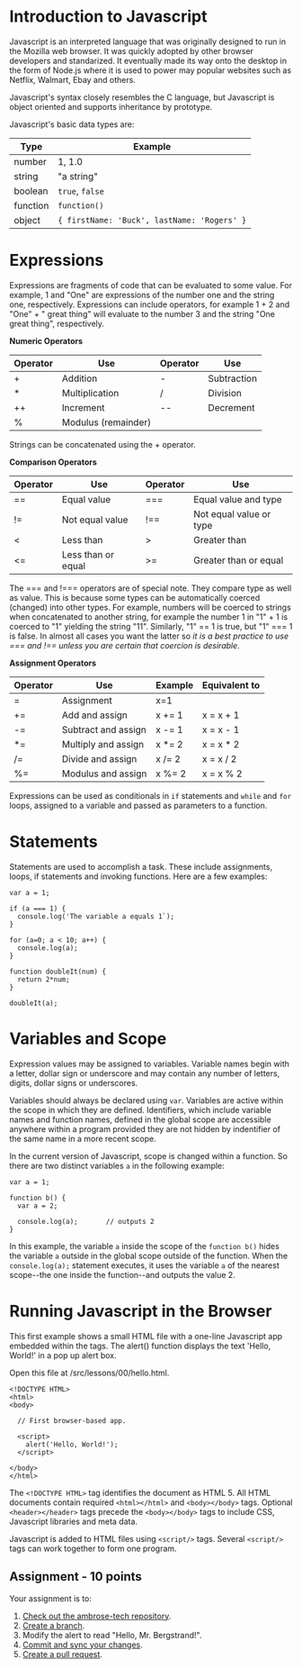 # Introduction to Javascript

Javascript is an interpreted language that was originally designed to run in the Mozilla web browser. It was quickly adopted
by other browser developers and standarized. It eventually made its way onto the desktop in the form of Node.js where it is
used to power may popular websites such as Netflix, Walmart, Ebay and others.

Javascript's syntax closely resembles the C language, but Javascript is object oriented and supports inheritance by prototype.

Javascript's basic data types are:

Type|Example
---|---
number| 1, 1.0
string| "a string"
boolean| ``true``, ``false``
function| ``function()``
object| ``{ firstName: 'Buck', lastName: 'Rogers' }``

# Expressions

Expressions are fragments of code that can be evaluated to some value. For example, 1 and "One" are expressions of the number one and the string one, respectively. Expressions can include operators, for example 1 + 2 and "One" + " great thing" will evaluate to the number 3 and the string "One great thing", respectively.

**Numeric Operators**

Operator|Use|Operator|Use
---|---|---|---
+|Addition|-|Subtraction
*|Multiplication|/|Division
++|Increment|--|Decrement
%|Modulus (remainder)| |

Strings can be concatenated using the + operator.

**Comparison Operators**

Operator|Use|Operator|Use
---|---|---|---
==|Equal value|===|Equal value and type
!=|Not equal value|!==|Not equal value or type
<|Less than|>|Greater than
<=|Less than or equal|>=|Greater than or equal

The === and !=== operators are of special note. They compare type as well as value. This is because some types can be
automatically coerced (changed) into other types. For example, numbers will be coerced to strings when concatenated to 
another string, for example the number 1 in "1" + 1 is coerced to "1" yielding the string "11". Similarly, "1" == 1 is
true, but "1" === 1 is false. In almost all cases you want the latter so *it is a best practice to use === and !== unless
you are certain that coercion is desirable*.

**Assignment Operators**

Operator|Use|Example|Equivalent to
---|---|---|---
=|Assignment|x=1|
+=|Add and assign|x += 1|x = x + 1
-=|Subtract and assign|x -= 1|x = x - 1
*=|Multiply and assign|x *= 2|x = x * 2
/=|Divide and assign|x /= 2|x = x / 2
%=|Modulus and assign|x %= 2|x = x % 2

Expressions can be used as conditionals in ``if`` statements and ``while`` and ``for`` loops, assigned to a variable and passed as parameters to a function.

# Statements

Statements are used to accomplish a task. These include assignments, loops, if statements and invoking functions. Here
are a few examples:

```
var a = 1;

if (a === 1) {
  console.log('The variable a equals 1`);
}

for (a=0; a < 10; a++) {
  console.log(a);
}

function doubleIt(num) {
  return 2*num;
}

doubleIt(a);
```

# Variables and Scope

Expression values may be assigned to variables. Variable names begin with a letter, dollar sign or underscore and may contain
any number of letters, digits, dollar signs or underscores.

Variables should always be declared using ``var``. Variables are active within the scope in which they are defined. Identifiers, 
which include variable names and function names, defined in the global scope are accessible anywhere within a program provided
they are not hidden by indentifier of the same name in a more recent scope.

In the current version of Javascript, scope is changed within a function. So there are two distinct variables ``a`` in the
following example:
```
var a = 1;

function b() {
  var a = 2;
  
  console.log(a);       // outputs 2
}
```
In this example, the variable ``a`` inside the scope of the ``function b()`` hides the variable ``a`` outside in
the global scope outside of the function. When the ``console.log(a);`` statement executes, it uses the variable ``a`` of
the nearest scope--the one inside the function--and outputs the value 2.

# Running Javascript in the Browser

This first example shows a small HTML file with a one-line Javascript app embedded within the <script></script> tags. The alert() function displays the text 'Hello, World!' in a pop up alert box.

Open this file at /src/lessons/00/hello.html.

```
<!DOCTYPE HTML>
<html>
<body>

  // First browser-based app.
 
  <script>
    alert('Hello, World!');
  </script>
 
</body>
</html>
```

The ``<!DOCTYPE HTML>`` tag identifies the document as HTML 5. All HTML documents contain required ``<html></html>`` and ``<body></body>`` tags. Optional ``<header></header>`` tags precede the ``<body></body>`` tags to include CSS, Javascript
libraries and meta data.

Javascript is added to HTML files using ``<script/>`` tags. Several ``<script/>`` tags can work together to form one program.

## Assignment - 10 points

Your assignment is to:

1. [Check out the ambrose-tech repository](/tools/git-clone.md).
2. [Create a branch](/tools/git-branch.md).
3. Modify the alert to read "Hello, Mr. Bergstrand!".
4. [Commit and sync your changes](/tools/git-commit.md).
5. [Create a pull request](/tools/git-pull-request.md).
